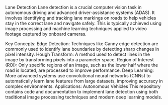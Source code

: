 Lane Detection
Lane detection is a crucial computer vision task in autonomous driving and advanced driver-assistance systems (ADAS). It involves identifying and tracking lane markings on roads to help vehicles stay in the correct lane and navigate safely. This is typically achieved using image processing and machine learning techniques applied to video footage captured by onboard cameras.

Key Concepts:
Edge Detection: Techniques like Canny edge detection are commonly used to identify lane boundaries by detecting sharp changes in pixel intensity.
Hough Transform: A method used to detect lines in the image by transforming pixels into a parameter space.
Region of Interest (ROI): Only specific regions of an image, such as the lower half where the road is located, are processed to improve performance.
Deep Learning: More advanced systems use convolutional neural networks (CNNs) to automatically learn lane features from large datasets, improving accuracy in complex environments.
Applications:
Autonomous Vehicles
This repository contains code and documentation to implement lane detection using both traditional image processing techniques and modern deep learning models.

